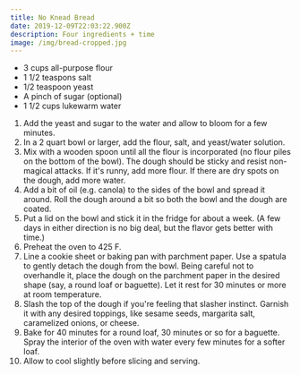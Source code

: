 ```yaml
---
title: No Knead Bread
date: 2019-12-09T22:03:22.900Z
description: Four ingredients + time
image: /img/bread-cropped.jpg
---
```

* 3 cups all-purpose flour
* 1 1/2 teaspons salt
* 1/2 teaspoon yeast
* A pinch of sugar (optional)
* 1 1/2 cups lukewarm water
  
1. Add the yeast and sugar to the water and allow to bloom for a few minutes.
1. In a 2 quart bowl or larger, add the flour, salt, and yeast/water solution.
1. Mix with a wooden spoon until all the flour is incorporated (no flour piles on the bottom of the bowl). The dough should be sticky and resist non-magical attacks. If it's runny, add more flour. If there are dry spots on the dough, add more water.
1. Add a bit of oil (e.g. canola) to the sides of the bowl and spread it around. Roll the dough around a bit so both the bowl and the dough are coated.
1. Put a lid on the bowl and stick it in the fridge for about a week. (A few days in either direction is no big deal, but the flavor gets better with time.)
1. Preheat the oven to 425 F.
1. Line a cookie sheet or baking pan with parchment paper. Use a spatula to gently detach the dough from the bowl. Being careful not to overhandle it, place the dough on the parchment paper in the desired shape (say, a round loaf or baguette). Let it rest for 30 minutes or more at room temperature.
1. Slash the top of the dough if you're feeling that slasher instinct. Garnish it with any desired toppings, like sesame seeds, margarita salt, caramelized onions, or cheese.
1. Bake for 40 minutes for a round loaf, 30 minutes or so for a baguette. Spray the interior of the oven with water every few minutes for a softer loaf.
1. Allow to cool slightly before slicing and serving.
